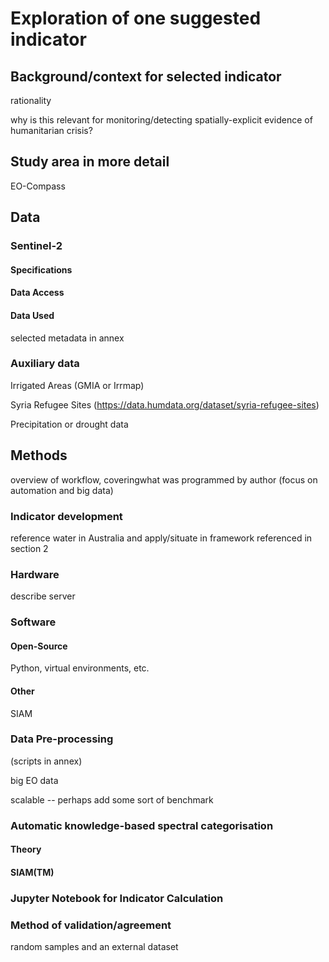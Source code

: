 # Exploration of one suggested indicator

## Background/context for selected indicator

rationality

why is this relevant for monitoring/detecting spatially-explicit evidence of humanitarian crisis?

## Study area in more detail

EO-Compass

## Data

### Sentinel-2

#### Specifications

#### Data Access

#### Data Used

selected metadata in annex

### Auxiliary data

Irrigated Areas (GMIA or Irrmap)

Syria Refugee Sites (<https://data.humdata.org/dataset/syria-refugee-sites>)

Precipitation or drought data



## Methods

overview of workflow, coveringwhat was programmed by author (focus on automation and big data)

### Indicator development

reference water in Australia and apply/situate in framework referenced in section 2

### Hardware

describe server

### Software

#### Open-Source

Python, virtual environments, etc.

#### Other

SIAM

### Data Pre-processing

(scripts in annex)

big EO data

scalable -- perhaps add some sort of benchmark

### Automatic knowledge-based spectral categorisation

#### Theory

#### SIAM(TM)

### Jupyter Notebook for Indicator Calculation

### Method of validation/agreement

random samples and an external dataset